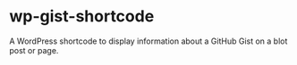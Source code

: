 # wp-gist-shortcode
A WordPress shortcode to display information about a GitHub Gist on a blot post or page.
